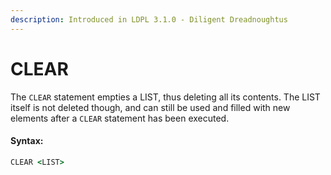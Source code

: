 ```yaml
---
description: Introduced in LDPL 3.1.0 - Diligent Dreadnoughtus
---
```


# CLEAR

The `CLEAR` statement empties a LIST, thus deleting all its contents. The LIST itself is not deleted though, and can still be used and filled with new elements after a `CLEAR` statement has been executed.

#### Syntax:

```coffeescript
CLEAR <LIST>
```

